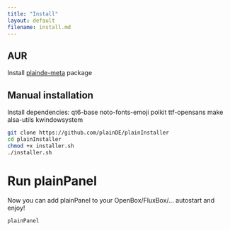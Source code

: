 ```yaml
---
title: "Install"
layout: default
filename: install.md
--- 
```


## AUR
Install <a href="https://aur.archlinux.org/packages/plainde-meta">plainde-meta</a> package

## Manual installation
Install dependencies: qt6-base noto-fonts-emoji polkit ttf-opensans make alsa-utils kwindowsystem

```sh
git clone https://github.com/plainDE/plainInstaller
cd plainInstaller
chmod +x installer.sh
./installer.sh
```
  

# Run plainPanel
Now you can add plainPanel to your OpenBox/FluxBox/... autostart and enjoy!<br>
```
plainPanel
```
